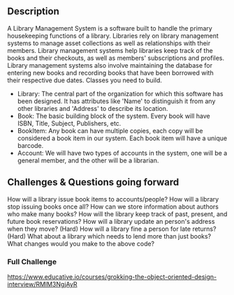 ## Description
A Library Management System is a software built to handle the primary housekeeping functions of a library. Libraries rely on library management systems to manage asset collections as well as relationships with their members. Library management systems help libraries keep track of the books and their checkouts, as well as members' subscriptions and profiles.
Library management systems also involve maintaining the database for entering new books and recording books that have been borrowed with their respective due dates.
Classes you need to build.
- Library: The central part of the organization for which this software has been designed. It has attributes like 'Name' to distinguish it from any other libraries and 'Address' to describe its location.
- Book: The basic building block of the system. Every book will have ISBN, Title, Subject, Publishers, etc.
- BookItem: Any book can have multiple copies, each copy will be considered a book item in our system. Each book item will have a unique barcode.
- Account: We will have two types of accounts in the system, one will be a general member, and the other will be a librarian.

## Challenges & Questions going forward
How will a library issue book items to accounts/people?
How will a library stop issuing books once all?
How can we store information about authors who make many books?
How will the library keep track of past, present, and future book reservations?
How will a library update an person's address when they move?
(Hard) How will a library fine a person for late returns?
(Hard) What about a library which needs to lend more than just books? What changes would you make to the above code?

### Full Challenge
https://www.educative.io/courses/grokking-the-object-oriented-design-interview/RMlM3NgjAyR
